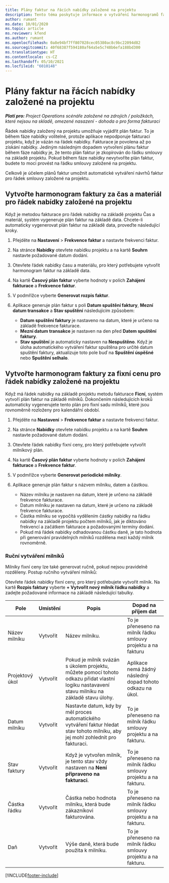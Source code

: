 ```yaml
---
title: Plány faktur na řácích nabídky založené na projektu
description: Tento téma poskytuje informace o vytváření harmonogramů faktur a milníků pro řádky nabídek.
author: rumant
ms.date: 10/01/2020
ms.topic: article
ms.reviewer: kfend
ms.author: rumant
ms.openlocfilehash: 0a8e94bf7ff807028cec05380ac8c9bc22094d82
ms.sourcegitcommit: 40f68387f594180af64a5e5c748b6efa188bd300
ms.translationtype: HT
ms.contentlocale: cs-CZ
ms.lasthandoff: 05/10/2021
ms.locfileid: "6010148"
---
```

# <a name="invoice-schedules-on-project-based-quote-lines"></a>Plány faktur na řácích nabídky založené na projektu

_**Platí pro:** Project Operations scénáře založené na zdrojích / položkách, které nejsou na skladě, omezené nasazení - dohoda o pro forma fakturaci_

Řádek nabídky založený na projektu umožňuje vyjádřit plán faktur. To je během fáze nabídky volitelné, protože aplikace nepodporuje fakturaci projektu, když je vázán na řádek nabídky. Fakturace je povolena až po získání nabídky. Jediným následným dopadem vytvoření plánu faktur během fáze nabídky je, že tento plán faktur je zkopírován do řádku smlouvy na základě projektu. Pokud během fáze nabídky nevytvoříte plán faktur, budete to moci provést na řádku smlouvy založené na projektu.

Celkově je účelem plánů faktur umožnit automatické vytváření návrhů faktur pro řádek smlouvy založené na projektu. 

## <a name="create-a-time-and-material-invoice-schedule-for-a-project-based-quote-line"></a>Vytvořte harmonogram faktury za čas a materiál pro řádek nabídky založené na projektu

Když je metodou fakturace pro řádek nabídky na základě projektu Čas a materiál, systém vygeneruje plán faktur na základě data. Chcete-li automaticky vygenerovat plán faktur na základě data, proveďte následující kroky.

1. Přejděte na **Nastavení** > **Frekvence faktur** a nastavte frekvenci faktur.
2. Na stránce **Nabídky** otevřete nabídku projektu a na kartě **Souhrn** nastavte požadované datum dodání.
3. Otevřete řádek nabídky času a materiálu, pro který potřebujete vytvořit harmonogram faktur na základě data. 
4. Na kartě **Časový plán faktur** vyberte hodnoty v polích **Zahájení fakturace** a **Frekvence faktur**. 
5. V podmřížce vyberte **Generovat rozpis faktur**.
6. Aplikace generuje plán faktur s poli **Datum spuštění faktury**, **Mezní datum transakce** a **Stav spuštění** následujícím způsobem:

    - **Datum spuštění faktury** je nastaveno na datum, které je určeno na základě frekvence fakturace.
    - **Mezní datum transakce** je nastaven na den před **Datem spuštění faktury**.
    - **Stav spuštění** je automaticky nastaven na **Nespuštěno**. Když je úloha automatického vytváření faktur spuštěna pro určité datum spuštění faktury, aktualizuje toto pole buď na **Spuštění úspěšné** nebo **Spuštění selhalo**.

## <a name="create-a-fixed-price-invoice-schedule-for-a-project-based-quote-line"></a>Vytvořte harmonogram faktury za fixní cenu pro řádek nabídky založené na projektu

Když má řádek nabídky na základě projektu metodu fakturace **Ficní**, systém vytvoří plán faktur na základě milníků. Dokončením následujících kroků automaticky vygenerujete tento plán pro fixní sadu milníků, které jsou rovnoměrně rozloženy pro kalendářní období.

1. Přejděte na **Nastavení** > **Frekvence faktur** a nastavte frekvenci faktur.
2. Na stránce **Nabídky** otevřete nabídku projektu a na kartě **Souhrn** nastavte požadované datum dodání.
3. Otevřete řádek nabídky fixní ceny, pro který potřebujete vytvořit milníkový plán. 
4. Na kartě **Časový plán faktur** vyberte hodnoty v polích **Zahájení fakturace** a **Frekvence faktur**. 
5. V podmřížce vyberte **Generovat periodické milníky**.
6. Aplikace generuje plán faktur s názvem milníku, datem a částkou.

    - Název milníku je nastaven na datum, které je určeno na základě frekvence fakturace.
    - Datum milníku je nastaven na datum, které je určeno na základě frekvence fakturace.
    - Částka milníku se vypočítá vydělením částky nabídky na řádku nabídky na základě projektu počtem milníků, jak je diktováno frekvencí a začátkem fakturace a požadovanými termíny dodání.
    - Pokud má řádek nabídky odhadovanou částku daně, je tato hodnota při generování pravidelných milníků rozdělena mezi každý milník rovnoměrně.

### <a name="manually-create-milestones"></a>Ruční vytváření milníků

Milníky fixní ceny lze také generovat ručně, pokud nejsou pravidelně rozděleny. Postup ručního vytváření milníků:

Otevřete řádek nabídky fixní ceny, pro který potřebujete vytvořit milník. Na kartě **Rozpis faktury** vyberte **+ Vytvořit nový milník řádku nabídky** a zadejte požadované informace na základě následující tabulky.

| **Pole** | **Umístění** | **Popis** | **Dopad na příjem dat** |
| --- | --- | --- | --- |
| Název milníku | Vytvořit | Název milníku. | To je přeneseno na milník řádku smlouvy projektu a na fakturu |
| Projektový úkol | Vytvořit | Pokud je milník svázán s úkolem projektu, můžete pomocí tohoto odkazu přidat vlastní logiku nastavavení stavu milníku na základě stavu úlohy. | Aplikace nemá žádný následný dopad tohoto odkazu na úkol. |
| Datum milníku | Vytvořit | Nastavte datum, kdy by měl proces automatického vytváření faktur hledat stav tohoto milníku, aby jej mohl zohlednit pro fakturaci. | To je přeneseno na milník řádku smlouvy projektu a na fakturu. |
| Stav faktury | Vytvořit | Když je vytvořen milník, je tento stav vždy nastaven na **Není připraveno na fakturaci**. | To je přeneseno na milník řádku smlouvy projektu a na fakturu. |
| Částka řádku | Vytvořit | Částka nebo hodnota milníku, která bude zákazníkovi fakturována. | To je přeneseno na milník řádku smlouvy projektu a na fakturu. |
| Daň | Vytvořit | Výše daně, která bude použita k milníku. | To je přeneseno na milník řádku smlouvy projektu a na fakturu. |


[!INCLUDE[footer-include](../includes/footer-banner.md)]